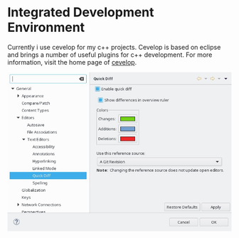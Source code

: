 # Integrated Development Environment

Currently i use cevelop for my c++ projects. Cevelop is based on eclipse and brings a number of useful plugins for c++ development. For more information, visit the home page of [cevelop][1].

![](eclipse/window-preferences-QuickDiff.jpg?raw=true)

[1]: https://www.cevelop.com/
